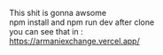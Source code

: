 This shit is gonna awsome
<br/>
npm install and npm run dev after clone
<br/>
you can see that in : 
<br/>
https://armaniexchange.vercel.app/
